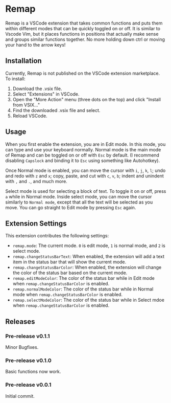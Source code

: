 # Remap

Remap is a VSCode extension that takes common functions and puts them within different modes that can be quickly toggled on or off. It is similar to Vscode Vim, but it places functions in positions that actually make sense and groups similar functions together. No more holding down ctrl or moving your hand to the arrow keys!

## Installation

Currently, Remap is not published on the VSCode extension marketplace. To install:

1. Download the .vsix file.
2. Select "Extensions" in VSCode.
3. Open the "More Action" menu (three dots on the top) and click "Install from VSIX…"
4. Find the downloaded .vsix file and select.
5. Reload VSCode.

## Usage

When you first enable the extension, you are in Edit mode. In this mode, you can type and use your keyboard normally. Normal mode is the main mode of Remap and can be toggled on or off with `Esc` by default. (I recommend disabling `Capslock` and binding it to `Esc` using something like Autohotkey).

Once Normal mode is enabled, you can move the cursor with `i`, `j`, `k`, `l`; undo and redo with `z` and `x`; copy, paste, and cut with `c`, `v`, `b`; indent and unindent with `,` and `.`, and much more.

Select mode is used for selecting a block of text. To toggle it on or off, press `a` while in Normal mode. Inside select mode, you can move the cursor similarly to `Normal mode`, except that all the text will be selected as you move. You can go straight to Edit mode by pressing `Esc` again.

## Extension Settings

This extension contributes the following settings:

* `remap.mode`: The current mode. `0` is edit mode, `1` is normal mode, and `2` is select mode.
* `remap.changeStatusBarText`: When enabled, the extension will add a text item in the status bar that will show the current mode.
* `remap.changeStatusBarColor`: When enabled, the extension will change the color of the status bar based on the current mode.
* `remap.editModeColor`: The color of the status bar while in Edit mode when `remap.changeStatusBarColor` is enabled.
* `remap.normalModeColor`: The color of the status bar while in Normal mode when `remap.changeStatusBarColor` is enabled.
* `remap.selectModeColor`: The color of the status bar while in Select mdoe when `remap.changeStatusBarColor` is enabled.

## Releases

### Pre-release v0.1.1

Minor Bugfixes.

### Pre-release v0.1.0

Basic functions now work.

### Pre-release v0.0.1

Initial commit.
